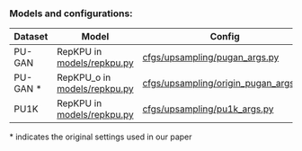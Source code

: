 ### Models and configurations:
| Dataset | Model| Config  | 
| ----   | ----  |  ----   |
|  PU-GAN   | RepKPU in [models/repkpu.py](https://github.com/EasyRy/test_kpu/blob/main/models/repkpu.py)  |  [cfgs/upsampling/pugan_args.py](https://github.com/EasyRy/test_kpu/blob/main/cfgs/upsampling/pugan_args.py)  |
|  PU-GAN *   | RepKPU_o in [models/repkpu.py](https://github.com/EasyRy/test_kpu/blob/main/models/repkpu.py)   |  [cfgs/upsampling/origin_pugan_args.py](https://github.com/EasyRy/test_kpu/blob/main/cfgs/upsampling/pugan_paper_args.py)  |
|  PU1K | RepKPU in [models/repkpu.py](https://github.com/EasyRy/test_kpu/blob/main/models/repkpu.py)   |  [cfgs/upsampling/pu1k_args.py](https://github.com/EasyRy/test_kpu/blob/main/cfgs/upsampling/pu1k_args.py)   |

 \* indicates the original settings used in our paper
